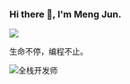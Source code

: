 ### Hi there 👋, I'm Meng Jun.
![](https://komarev.com/ghpvc/?username=your-github-username)

生命不停，编程不止。

![全栈开发师](https://tva1.sinaimg.cn/large/007S8ZIlly1ggms66rig8j31bi0hcgol.jpg)

<!--
**hom/hom** is a ✨ _special_ ✨ repository because its `README.md` (this file) appears on your GitHub profile.

Here are some ideas to get you started:

- 🔭 I’m currently working on ...
- 🌱 I’m currently learning ...
- 👯 I’m looking to collaborate on ...
- 🤔 I’m looking for help with ...
- 💬 Ask me about ...
- 📫 How to reach me: ...
- 😄 Pronouns: ...
- ⚡ Fun fact: ...
-->
